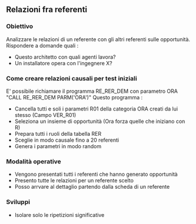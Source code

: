 ## Relazioni fra referenti
### Obiettivo
Analizzare le relazioni di un referente con gli altri referenti sulle opportunità.
Rispondere a domande quali : 
- Questo architetto con quali agenti lavora?
- Un installatore opera con l'ingegnere X?

### Come creare relazioni causali per test iniziali
E' possibile richiamare il programma RE_RER_DEM con parametro ORA "CALL RE_RER_DEM PARM('ORA')"
Questo programma : 
- Cancella tutti e soli i parametri R01 della categoria ORA creati da lui stesso (Campo VER_R01)
- Seleziona un insieme di opportunità (Ora forza quelle che iniziano con R)
- Prepara tutti i ruoli della tabella RER
- Sceglie in modo causale fino a 20 referenti
- Genera i parametri in modo random

### Modalità operative
- Vengono presentati tutti i referenti che hanno generato opportunità
- Presento tutte le relazioni per un referente scelto
- Posso arrvare al dettaglio partendo dalla scheda di un referente

### Sviluppi
- Isolare solo le ripetizioni significative
